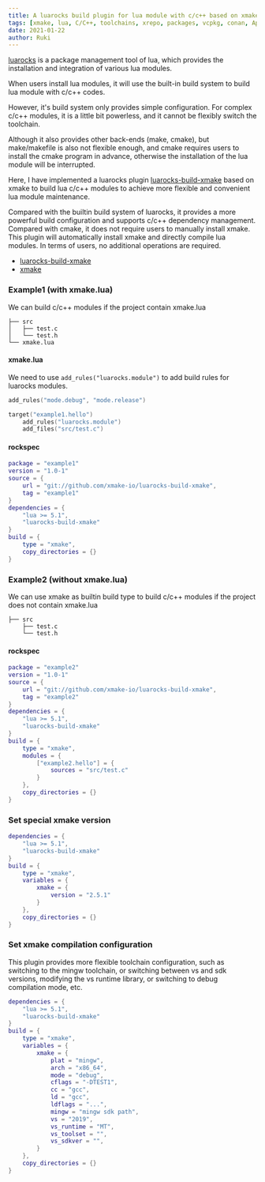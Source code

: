```yaml
---
title: A luarocks build plugin for lua module with c/c++ based on xmake
tags: [xmake, lua, C/C++, toolchains, xrepo, packages, vcpkg, conan, Apple, Silicon]
date: 2021-01-22
author: Ruki
---
```


[luarocks](https://luarocks.org/) is a package management tool of lua, which provides the installation and integration of various lua modules.

When users install lua modules, it will use the built-in build system to build lua module with c/c++ codes.

However, it's build system only provides simple configuration. For complex c/c++ modules, it is a little bit powerless, and it cannot be flexibly switch the toolchain.

Although it also provides other back-ends (make, cmake), but make/makefile is also not flexible enough,
and cmake requires users to install the cmake program in advance, otherwise the installation of the lua module will be interrupted.

Here, I have implemented a luarocks plugin [luarocks-build-xmake](https://github.com/xmake-io/luarocks-build-xmake) based on xmake to build lua c/c++ modules
to achieve more flexible and convenient lua module maintenance.

Compared with the builtin build system of luarocks, it provides a more powerful build configuration and supports c/c++ dependency management.
Compared with cmake, it does not require users to manually install xmake. This plugin will automatically install xmake and directly compile lua modules.
In terms of users, no additional operations are required.

* [luarocks-build-xmake](https://github.com/xmake-io/luarocks-build-xmake)
* [xmake](https://github.com/xmake-io/xmake)

### Example1 (with xmake.lua)

We can build c/c++ modules if the project contain xmake.lua

```
├── src
│   ├── test.c
│   └── test.h
└── xmake.lua
```

#### xmake.lua

We need to use `add_rules("luarocks.module")` to add build rules for luarocks modules.

```lua
add_rules("mode.debug", "mode.release")

target("example1.hello")
    add_rules("luarocks.module")
    add_files("src/test.c")
```

#### rockspec

```lua
package = "example1"
version = "1.0-1"
source = {
    url = "git://github.com/xmake-io/luarocks-build-xmake",
    tag = "example1"
}
dependencies = {
    "lua >= 5.1",
    "luarocks-build-xmake"
}
build = {
    type = "xmake",
    copy_directories = {}
}
```






### Example2 (without xmake.lua)

We can use xmake as builtin build type to build c/c++ modules if the project does not contain xmake.lua

```
├── src
    ├── test.c
    └── test.h
```

#### rockspec

```lua
package = "example2"
version = "1.0-1"
source = {
    url = "git://github.com/xmake-io/luarocks-build-xmake",
    tag = "example2"
}
dependencies = {
    "lua >= 5.1",
    "luarocks-build-xmake"
}
build = {
    type = "xmake",
    modules = {
        ["example2.hello"] = {
            sources = "src/test.c"
        }
    },
    copy_directories = {}
}
```

### Set special xmake version

```lua
dependencies = {
    "lua >= 5.1",
    "luarocks-build-xmake"
}
build = {
    type = "xmake",
    variables = {
        xmake = {
            version = "2.5.1"
        }
    },
    copy_directories = {}
}
```

### Set xmake compilation configuration

This plugin provides more flexible toolchain configuration, such as switching to the mingw toolchain, or switching between vs and sdk versions,
modifying the vs runtime library, or switching to debug compilation mode, etc.

```lua
dependencies = {
    "lua >= 5.1",
    "luarocks-build-xmake"
}
build = {
    type = "xmake",
    variables = {
        xmake = {
            plat = "mingw",
            arch = "x86_64",
            mode = "debug",
            cflags = "-DTEST1",
            cc = "gcc",
            ld = "gcc",
            ldflags = "...",
            mingw = "mingw sdk path",
            vs = "2019",
            vs_runtime = "MT",
            vs_toolset = "",
            vs_sdkver = "",
        }
    },
    copy_directories = {}
}
```